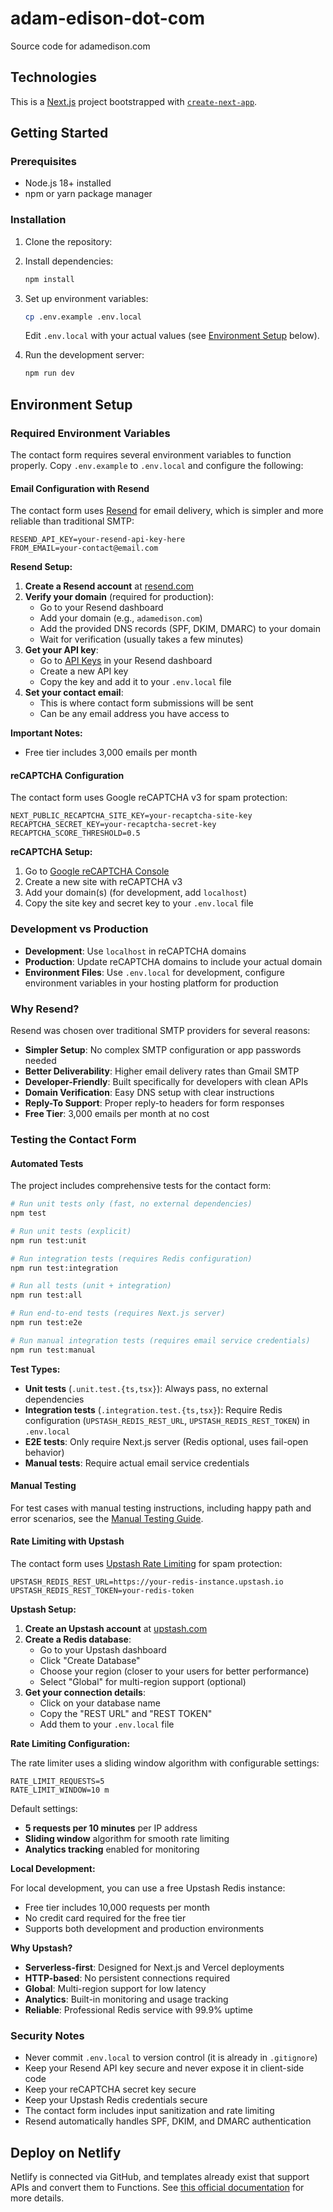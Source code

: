 # adam-edison-dot-com

Source code for adamedison.com

## Technologies

This is a [Next.js](https://nextjs.org) project bootstrapped with [`create-next-app`](https://nextjs.org/docs/pages/api-reference/create-next-app).

## Getting Started

### Prerequisites

- Node.js 18+ installed
- npm or yarn package manager

### Installation

1. Clone the repository:

2. Install dependencies:

   ```bash
   npm install
   ```

3. Set up environment variables:

   ```bash
   cp .env.example .env.local
   ```

   Edit `.env.local` with your actual values (see [Environment Setup](#environment-setup) below).

4. Run the development server:
   ```bash
   npm run dev
   ```

## Environment Setup

### Required Environment Variables

The contact form requires several environment variables to function properly. Copy `.env.example` to `.env.local` and configure the following:

#### Email Configuration with Resend

The contact form uses [Resend](https://resend.com) for email delivery, which is simpler and more reliable than traditional SMTP:

```env
RESEND_API_KEY=your-resend-api-key-here
FROM_EMAIL=your-contact@email.com
```

**Resend Setup:**

1. **Create a Resend account** at [resend.com](https://resend.com)
2. **Verify your domain** (required for production):
   - Go to your Resend dashboard
   - Add your domain (e.g., `adamedison.com`)
   - Add the provided DNS records (SPF, DKIM, DMARC) to your domain
   - Wait for verification (usually takes a few minutes)
3. **Get your API key**:
   - Go to [API Keys](https://resend.com/api-keys) in your Resend dashboard
   - Create a new API key
   - Copy the key and add it to your `.env.local` file
4. **Set your contact email**:
   - This is where contact form submissions will be sent
   - Can be any email address you have access to

**Important Notes:**

- Free tier includes 3,000 emails per month

#### reCAPTCHA Configuration

The contact form uses Google reCAPTCHA v3 for spam protection:

```env
NEXT_PUBLIC_RECAPTCHA_SITE_KEY=your-recaptcha-site-key
RECAPTCHA_SECRET_KEY=your-recaptcha-secret-key
RECAPTCHA_SCORE_THRESHOLD=0.5
```

**reCAPTCHA Setup:**

1. Go to [Google reCAPTCHA Console](https://www.google.com/recaptcha/admin/create)
2. Create a new site with reCAPTCHA v3
3. Add your domain(s) (for development, add `localhost`)
4. Copy the site key and secret key to your `.env.local` file

### Development vs Production

- **Development**: Use `localhost` in reCAPTCHA domains
- **Production**: Update reCAPTCHA domains to include your actual domain
- **Environment Files**: Use `.env.local` for development, configure environment variables in your hosting platform for production

### Why Resend?

Resend was chosen over traditional SMTP providers for several reasons:

- **Simpler Setup**: No complex SMTP configuration or app passwords needed
- **Better Deliverability**: Higher email delivery rates than Gmail SMTP
- **Developer-Friendly**: Built specifically for developers with clean APIs
- **Domain Verification**: Easy DNS setup with clear instructions
- **Reply-To Support**: Proper reply-to headers for form responses
- **Free Tier**: 3,000 emails per month at no cost

### Testing the Contact Form

#### Automated Tests

The project includes comprehensive tests for the contact form:

```bash
# Run unit tests only (fast, no external dependencies)
npm test

# Run unit tests (explicit)
npm run test:unit

# Run integration tests (requires Redis configuration)
npm run test:integration

# Run all tests (unit + integration)
npm run test:all

# Run end-to-end tests (requires Next.js server)
npm run test:e2e

# Run manual integration tests (requires email service credentials)
npm run test:manual
```

**Test Types:**

- **Unit tests** (`.unit.test.{ts,tsx}`): Always pass, no external dependencies
- **Integration tests** (`.integration.test.{ts,tsx}`): Require Redis configuration (`UPSTASH_REDIS_REST_URL`, `UPSTASH_REDIS_REST_TOKEN`) in `.env.local`
- **E2E tests**: Only require Next.js server (Redis optional, uses fail-open behavior)
- **Manual tests**: Require actual email service credentials

#### Manual Testing

For test cases with manual testing instructions, including happy path and error scenarios, see the [Manual Testing Guide](./MANUAL-TESTING.md).

#### Rate Limiting with Upstash

The contact form uses [Upstash Rate Limiting](https://upstash.com/docs/redis/sdks/ratelimit-ts/overview) for spam protection:

```env
UPSTASH_REDIS_REST_URL=https://your-redis-instance.upstash.io
UPSTASH_REDIS_REST_TOKEN=your-redis-token
```

**Upstash Setup:**

1. **Create an Upstash account** at [upstash.com](https://upstash.com)
2. **Create a Redis database**:
   - Go to your Upstash dashboard
   - Click "Create Database"
   - Choose your region (closer to your users for better performance)
   - Select "Global" for multi-region support (optional)
3. **Get your connection details**:
   - Click on your database name
   - Copy the "REST URL" and "REST TOKEN"
   - Add them to your `.env.local` file

**Rate Limiting Configuration:**

The rate limiter uses a sliding window algorithm with configurable settings:

```env
RATE_LIMIT_REQUESTS=5
RATE_LIMIT_WINDOW=10 m
```

Default settings:

- **5 requests per 10 minutes** per IP address
- **Sliding window** algorithm for smooth rate limiting
- **Analytics tracking** enabled for monitoring

**Local Development:**

For local development, you can use a free Upstash Redis instance:

- Free tier includes 10,000 requests per month
- No credit card required for the free tier
- Supports both development and production environments

**Why Upstash?**

- **Serverless-first**: Designed for Next.js and Vercel deployments
- **HTTP-based**: No persistent connections required
- **Global**: Multi-region support for low latency
- **Analytics**: Built-in monitoring and usage tracking
- **Reliable**: Professional Redis service with 99.9% uptime

### Security Notes

- Never commit `.env.local` to version control (it is already in `.gitignore`)
- Keep your Resend API key secure and never expose it in client-side code
- Keep your reCAPTCHA secret key secure
- Keep your Upstash Redis credentials secure
- The contact form includes input sanitization and rate limiting
- Resend automatically handles SPF, DKIM, and DMARC authentication

## Deploy on Netlify

Netlify is connected via GitHub, and templates already exist that support APIs and convert them to Functions. See [this official documentation](https://docs.netlify.com/frameworks/next-js/overview/) for more details.
